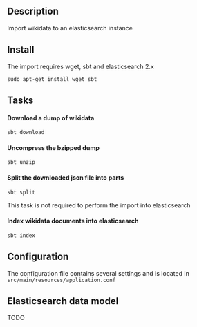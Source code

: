 ## Description

Import wikidata to an elasticsearch instance

## Install

The import requires wget, sbt and elasticsearch 2.x 
```
sudo apt-get install wget sbt
```

## Tasks

#### Download a dump of wikidata

```
sbt download
```
#### Uncompress the bzipped dump

```
sbt unzip
```

#### Split the downloaded json file into parts

```
sbt split
```

This task is not required to perform the import into elasticsearch

#### Index wikidata documents into elasticsearch

```
sbt index
```



## Configuration

The configuration file contains several settings and is located in `src/main/resources/application.conf`

## Elasticsearch data model

TODO
